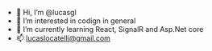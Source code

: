 - 👋 Hi, I’m @lucasgl
- 👀 I’m interested in codign in general
- 🌱 I’m currently learning React, SignalR and Asp.Net core
- 📫 lucaslocatelli@gmail.com
